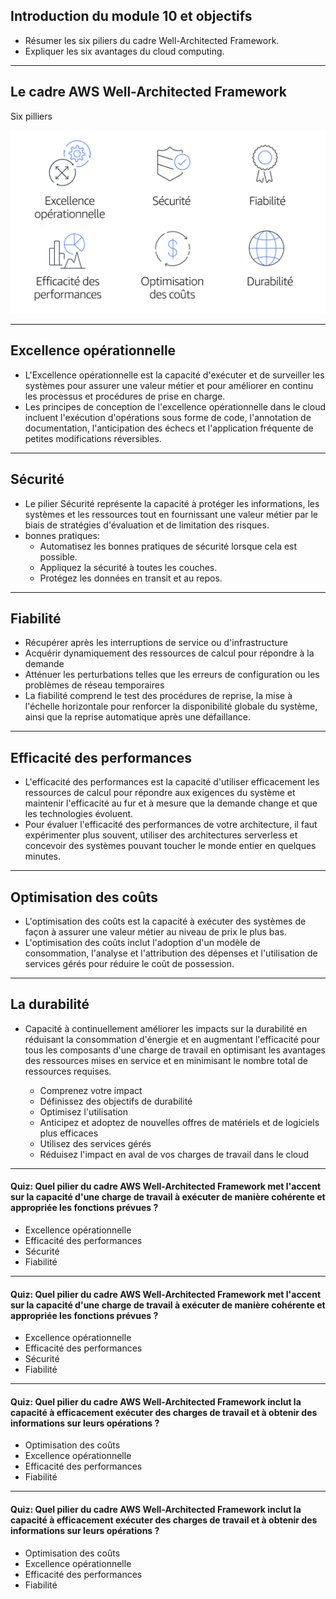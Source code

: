 ## Introduction du module 10 et objectifs

- Résumer les six piliers du cadre Well-Architected Framework.  
- Expliquer les six avantages du cloud computing.

---

## Le cadre AWS Well-Architected Framework

Six pilliers

![](images/wellarchitected.png)<!-- .element height="55%" width="55%" --> 

---

## Excellence opérationnelle

- L'Excellence opérationnelle est la capacité d'exécuter et de surveiller les systèmes pour assurer une valeur métier et pour améliorer en continu les processus et procédures de prise en charge.  
- Les principes de conception de l'excellence opérationnelle dans le cloud incluent l'exécution d'opérations sous forme de code, l'annotation de documentation, l'anticipation des échecs et l'application fréquente de petites modifications réversibles.

---

## Sécurité

- Le pilier Sécurité représente la capacité à protéger les informations, les systèmes et les ressources tout en fournissant une valeur métier par le biais de stratégies d'évaluation et de limitation des risques. 
- bonnes pratiques:
   - Automatisez les bonnes pratiques de sécurité lorsque cela est possible.
   - Appliquez la sécurité à toutes les couches.
   - Protégez les données en transit et au repos.

---

## Fiabilité

- Récupérer après les interruptions de service ou d'infrastructure
- Acquérir dynamiquement des ressources de calcul pour répondre à la demande
- Atténuer les perturbations telles que les erreurs de configuration ou les problèmes de réseau temporaires
- La fiabilité comprend le test des procédures de reprise, la mise à l'échelle horizontale pour renforcer la disponibilité globale du système, ainsi que la reprise automatique après une défaillance.

---

## Efficacité des performances

- L'efficacité des performances est la capacité d'utiliser efficacement les ressources de calcul pour répondre aux exigences du système et maintenir l'efficacité au fur et à mesure que la demande change et que les technologies évoluent. 
- Pour évaluer l'efficacité des performances de votre architecture, il faut expérimenter plus souvent, utiliser des architectures serverless et concevoir des systèmes pouvant toucher le monde entier en quelques minutes.

---

## Optimisation des coûts

- L'optimisation des coûts est la capacité à exécuter des systèmes de façon à assurer une valeur métier au niveau de prix le plus bas.
- L'optimisation des coûts inclut l'adoption d'un modèle de consommation, l'analyse et l'attribution des dépenses et l'utilisation de services gérés pour réduire le coût de possession.

---

## La durabilité 


- Capacité à continuellement améliorer les impacts sur la durabilité en réduisant la consommation d'énergie et en augmentant l'efficacité pour tous les composants d'une charge de travail en optimisant les avantages des ressources mises en service et en minimisant le nombre total de ressources requises.

  - Comprenez votre impact
  - Définissez des objectifs de durabilité
  - Optimisez l'utilisation
  - Anticipez et adoptez de nouvelles offres de matériels et de logiciels plus efficaces
  - Utilisez des services gérés
  - Réduisez l'impact en aval de vos charges de travail dans le cloud

---

<!-- .slide: data-auto-animate -->
<!-- .slide: data-auto-animate -->
#### Quiz: Quel pilier du cadre AWS Well-Architected Framework met l'accent sur la capacité d'une charge de travail à exécuter de manière cohérente et appropriée les fonctions prévues ? <!-- .element: style="color:#fd9731;" -->

- Excellence opérationnelle
- Efficacité des performances
- Sécurité
- Fiabilité

---

<!-- .slide: data-auto-animate -->
#### Quiz: Quel pilier du cadre AWS Well-Architected Framework met l'accent sur la capacité d'une charge de travail à exécuter de manière cohérente et appropriée les fonctions prévues ? <!-- .element: style="color:#fd9731;" -->

- Excellence opérationnelle
- Efficacité des performances
- Sécurité
- Fiabilité <!-- .element: style="color:#0de07d;" -->

---

<!-- .slide: data-auto-animate -->
#### Quiz: Quel pilier du cadre AWS Well-Architected Framework inclut la capacité à efficacement exécuter des charges de travail et à obtenir des informations sur leurs opérations ? <!-- .element: style="color:#fd9731;" -->

- Optimisation des coûts
- Excellence opérationnelle
- Efficacité des performances
- Fiabilité

---

<!-- .slide: data-auto-animate -->
#### Quiz: Quel pilier du cadre AWS Well-Architected Framework inclut la capacité à efficacement exécuter des charges de travail et à obtenir des informations sur leurs opérations ? <!-- .element: style="color:#fd9731;" -->

- Optimisation des coûts
- Excellence opérationnelle <!-- .element: style="color:#0de07d;" -->
- Efficacité des performances
- Fiabilité
